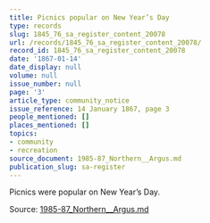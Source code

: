 ```yaml
---
title: Picnics popular on New Year’s Day
type: records
slug: 1845_76_sa_register_content_20078
url: /records/1845_76_sa_register_content_20078/
record_id: 1845_76_sa_register_content_20078
date: '1867-01-14'
date_display: null
volume: null
issue_number: null
page: '3'
article_type: community_notice
issue_reference: 14 January 1867, page 3
people_mentioned: []
places_mentioned: []
topics:
- community
- recreation
source_document: 1985-87_Northern__Argus.md
publication_slug: sa-register
---
```


Picnics were popular on New Year’s Day.

Source: [1985-87_Northern__Argus.md](/downloads/markdown/1985-87_Northern__Argus.md)

